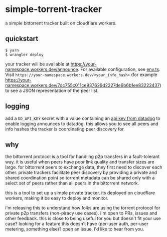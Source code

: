 # simple-torrent-tracker

a simple bittorrent tracker built on cloudflare workers.

## quickstart

```
$ yarn
$ wrangler deploy
```

your tracker will be available at https://your-namespace.workers.dev/announce.
For available configuration, see [env.ts](./src/workers/env.ts). Visit
`https://your-namespace.workers.dev/<your_info_hash>` (for example
https://your-namespace.workers.dev/7dc755c011ce937629d2227de6b6b1ee83222437) to
see a JSON representation of the peer list.

## logging

add a `DD_API_KEY` secret with a value containing an
[api key from datadog][keys] to enable logging announces to datadog. this allows
you to see all peers and info hashes the tracker is coordinating peer discovery
for.

## why

the bittorrent protocol is a tool for handling p2p transfers in a fault-tolerant
way. it is useful when peers have poor link quality and transfer sizes are
large. for bittorrent peers to exchange data, they first need to discover
each other. private trackers facilitate peer discovery by providing a private
and shared coordination point so torrent metadata can be shared only with a
select set of peers rather than all peers in the bittorrent network.

this is a tool to set up a simple private tracker. its deployed on cloudflare
workers, making it be easy to deploy and monitor.

i'm releasing this to understand how folks are using the torrent protocol for
private p2p transfers (non-piracy use cases). i'm open to PRs, issues and other
feedback. this is close to being useful for you but doesn't fit your use case?
looking for a feature this doesn't have (per-user auth, per-user metering,
something else)? open an issue, i'd like to hear from you.

[keys]: https://docs.datadoghq.com/account_management/api-app-keys/